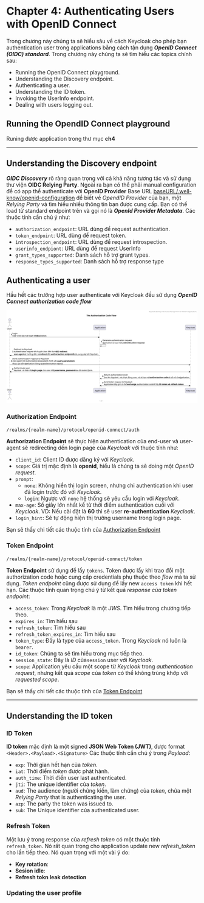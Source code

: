 # Chapter 4: Authenticating Users with OpenID Connect

Trong chương này chúng ta sẽ hiểu sâu về cách Keycloak cho phép bạn authentication user trong applications bằng cách tận dụng ***OpenID Connect (OIDC) standard***.
Trong chương này chúng ta sẽ tìm hiểu các topics chính sau:

- Running the OpenID Connect playground.
- Understanding the Discovery endpoint.
- Authenticating a user.
- Understanding the ID token.
- Invoking the UserInfo endpoint.
- Dealing with users logging out.

## Running the OpendID Connect playground

Runing được application trong thư mục **ch4**

---

## Understanding the Discovery endpoint

***OIDC Discovery*** rõ ràng quan trọng với cả khả năng tương tác và sử dụng thư viện **OIDC Relying Party**. Ngoài ra bạn có thể phải manual configuration để có app thể authenticate với **OpenID Provider**
Base URL [baseURL/.well-know/openid-configuration](https://www.keycloak.org/docs/latest/securing_apps/index.html#endpoints) để biết về *OpendID Provider* của bạn, một *Relying Party* và tìm hiểu nhiều thông tin bạn được cung cấp. Bạn có thể load từ standard endpoint trên và gọi nó là ***OpenId Provider Metadata***. Các thuộc tính cần chú ý như:

- `authorization_endpoint`: URL dùng để request authentication.
- `token_endpoint`: URL dùng để request token.
- `introspection_endpoint`: URL dùng để request introspection.
- `userinfo_endpiont`: URL dùng để request UserInfo
- `grant_types_supported`: Danh sách hỗ trợ grant types.
- `response_types_supported`: Danh sách hỗ trợ response type

## Authenticating a user

Hầu hết các trường hợp user authenticate với Keycloak đều sữ dụng ***OpenID Connect authorization code flow***

<!--
```
    @startuml TheAuthorizationCodeFlow
    
        header Keycloak-Identity-and-Access-Management-for-Modern-Applications
        title The Authorization Code Flow

        actor "User" as user
        participant "Application" as app
        participant "Keycloak" as keycloak

        autonumber 1
        
        user -> app: Login \nUser click vào nút login trên //Application//.

        app -> app: Generate authentication request \n//Application// sẽ tạo một **authentication request**.
        
        app --_> user: Redirect to Keycloak \n//Authentication request// sẽ chuyển //User// đến form **302 redirect**, \n**user-agent** sẽ hướng dẫn và **redirect** đến **authorization endpoint** được cung cấp bởi //Keycloak//.
        
        user -> keycloak: Send authentication request to Keycloak \n//User-agent// mở //authorization endpoint// với chính xác **query parameters** \nđược tạo bởi //Application// thông qua //authentication request//.
        
        user <-> keycloak: Authenticate user \n//Keycloak// sẽ hiện thị **login page** cho user nhập **username, password** sau đó //submit form//.
        
        keycloak --_> app: Return authorization code \nSau khi //Keycloak// xác thực đúng user, nó sẽ tạo một **authorization code** và trả về cho //Application//.
        
        app <-> keycloak: Send token request to Keycloak \n//Application// bấy giờ có thể **exchange** //authorization code// để lấy **ID token và refresh token**.

        footer %page% of %lastpage%
    @enduml
```
-->
![TheAuthorizationCodeFlow](./assets/TheAuthorizationCodeFlow.svg)

### Authorization Endpoint

    /realms/{realm-name}/protocol/openid-connect/auth

**Authorization Endpoint** sẽ thực hiện authentication của end-user và user-agent sẽ redirecting dến login page của *Keycloak*  với thuộc tính như:

- `client_id`: Client ID được dăng ký với *Keycloak*.
- `scope`: Giá trị mặc định là **openid**, hiểu là chúng ta sẽ doing một *OpenID request*.
- `prompt`:
  - `none`: Không hiển thị login screen, nhưng chỉ authentication khi user đã login trước đó với *Keycloak*.
  - `login`: Ngược với `none` hệ thống sẽ yêu cầu login với *Keycloak*.
- `max-age`: Số giây lớn nhất kể từ thời điểm authentication cuối với *Keycloak*. VD: Nếu cài đặt là **60** thì sẽ user **re-authentication** *Keycloak*.
- `login_hint`: Sẽ tự động hiện thị trường username trong login page.

Bạn sẽ thấy chi tiết các thuộc tính của [Authorization Endpoint](https://www.keycloak.org/docs/latest/securing_apps/index.html#authorization-endpoint)

### Token Endpoint

    /realms/{realm-name}/protocol/openid-connect/token

**Token Endpoint** sử dụng để lấy `tokens`. Token được lấy khi trao đổi một authorization code hoặc cung cấp credentials phụ thuộc theo *flow* mà ta sử dụng. *Token endpoint* cũng được sử dụng để lấy new `access token` khi hết hạn.
Các thuộc tính quan trọng chú ý từ kết quả *response của token endpoint*:

- `access_token`: Trong *Keycloak* là một *JWS*. Tìm hiểu trong chương tiếp theo.
- `expires_in`: Tìm hiểu sau
- `refresh_token`: Tìm hiểu sau
- `refresh_token_expires_in`: Tìm hiểu sau
- `token_type`: Đây là type của `access_token`. Trong *Keycloak* nó luôn là `bearer`.
- `id_token`: Chúng ta sẽ tìm hiểu trong mục tiếp theo.
- `session_state`: Đây là *ID* của`session` user với *Keycloak*.
- `scope`: Application yêu cầu một scope từ *Keycloak* trong *authentication request*, nhưng kết quả *scope* của *token* có thể không trùng khớp với *requested scope*.

Bạn sẽ thấy chi tiết các thuộc tính của [Token Endpoint](https://www.keycloak.org/docs/latest/securing_apps/index.html#token-endpoint)

---

## Understanding the ID token

### ID Token

**ID token** mặc định là một signed **JSON Web Token (JWT)**, được format `<Header>.<Payload>.<Signature>`
Các thuộc tính cần chú ý trong *Payload*:

- `exp`: Thời gian hết hạn của *token*.
- `iat`: Thời điểm *token* được phát hành.
- `auth_time`: Thời điển user last authenticated.
- `jti`: The unique identifier của *token*.
- `aud`: The audience (người chứng kiến, làm chứng) của *token*, chứa một  *Relying Party* that is authenticating the user.
- `azp`: The party the token was issued to.
- `sub`: The Unique identifier của authenticated user.

### Refresh Token

Một lưu ý trong response của *refresh token* có một thuộc tính `refresh_token`. Nó rất quan trọng cho application update new *refresh_token* cho lần tiếp theo. Nó quan trọng với một vài ý do:

- **Key rotation**:
- **Sesion idle**: 
- **Refresh tokn leak detection**

### Updating the user profile